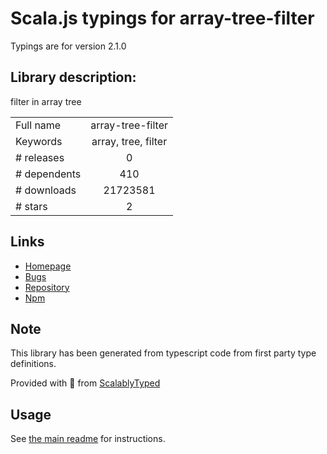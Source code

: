 
# Scala.js typings for array-tree-filter

Typings are for version 2.1.0

## Library description:
filter in array tree

|                    |                 |
| ------------------ | :-------------: |
| Full name          | array-tree-filter |
| Keywords           | array, tree, filter |
| # releases         | 0 |
| # dependents       | 410 |
| # downloads        | 21723581 |
| # stars            | 2 |

## Links
- [Homepage](https://github.com/afc163/array-tree-filter#readme)
- [Bugs](https://github.com/afc163/array-tree-filter/issues)
- [Repository](https://github.com/afc163/array-tree-filter)
- [Npm](https://www.npmjs.com/package/array-tree-filter)
    


## Note
This library has been generated from typescript code from first party type definitions.

Provided with :purple_heart: from [ScalablyTyped](https://github.com/oyvindberg/ScalablyTyped)

## Usage
See [the main readme](../../readme.md) for instructions.


